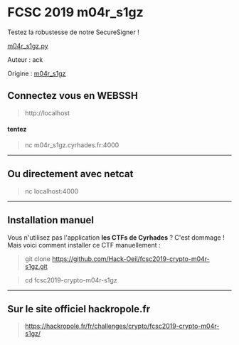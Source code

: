 # FCSC 2019 m04r_s1gz

Testez la robustesse de notre SecureSigner !

[m04r_s1gz.py](m04r_s1gz.py)


Auteur : ack

Origine : [m04r_s1gz](https://hackropole.fr/fr/challenges/crypto/fcsc2019-crypto-m04r-s1gz/)


## Connectez vous en WEBSSH
> http://localhost

#### tentez 
> nc m04r_s1gz.cyrhades.fr:4000


-----------

## Ou directement avec netcat
> nc localhost:4000

-----------

## Installation manuel
Vous n'utilisez pas l'application **les CTFs de Cyrhades** ? C'est dommage !
Mais voici comment installer ce CTF manuellement :

> git clone https://github.com/Hack-Oeil/fcsc2019-crypto-m04r-s1gz.git

> cd fcsc2019-crypto-m04r-s1gz


-----------

## Sur le site officiel hackropole.fr
> https://hackropole.fr/fr/challenges/crypto/fcsc2019-crypto-m04r-s1gz/